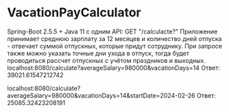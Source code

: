 # VacationPayCalculator
Spring-Boot 2.5.5 + Java 11 c одним API: GET "/calculacte?"
Приложение принимает среднюю зарплату за 12 месяцев и количество дней отпуска - отвечает суммой отпускных, которые придут сотруднику. При запросе также можно указать точные дни ухода в отпуск, тогда будет проводиться рассчет отпускных с учётом праздников и выходных.
localhost:8080/calculate?averageSalary=980000&vacationDays=14 Ответ: 39021.61547212742

localhost:8080/calculate?averageSalary=980000&vacationDays=14&startDate=2024-02-26 Ответ: 25085.32423208191
